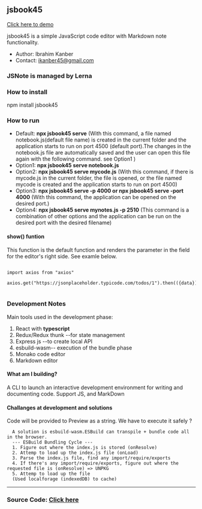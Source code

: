 ## jsbook45

[Click here to demo](https://user-images.githubusercontent.com/65809527/114284254-dbc24280-9a4e-11eb-974d-593109a046a3.gif)

jsbook45 is a simple JavaScript code editor with Markdown note functionality.

* Author: Ibrahim Kanber
* Contact: ikanber45@gmail.com

### JSNote is managed by Lerna


### How to install

npm install jsbook45

### How to run

* Default: **npx jsbook45 serve**  (With this command, a file named notebook.js(default file name) is created in the current folder and the application starts to run on port 4500 (default port).The changes in the notebook.js file are automatically saved and the user can open this file again with the following command. see Option1 )
* Option1: **npx jsbook45 serve notebook.js** 
* Option2: **npx jsbook45  serve mycode.js** (With this command, if there is mycode.js in the current folder, the file is opened, or the file named mycode is created and the application starts to run on port 4500)
* Option3: **npx jsbook45 serve -p 4000 or npx jsbook45 serve -port 4000** (With this command, the application can be opened on the desired port.)
* Option4: **npx jsbook45 serve mynotes.js -p 2510** (This command is a combination of other options and the application can be run on the desired port with the desired filename)

#### show() funtion


This function is the default function and renders the parameter in the field for the editor's right side. See examle below.

<pre>
<code>
import axios from "axios"

axios.get("https://jsonplaceholder.typicode.com/todos/1").then(({data})=>show(data))
</code>
</pre>

### Development Notes
Main tools used in the development phase:
1. React with **typescript**
2. Redux/Redux thunk --for state management
3. Express js --to create local API
4. esbuild-wasm-- execution of the bundle phase
5. Monako code editor
6. Markdown editor

#### What am I building?
A CLI to launch an interactive development environment for writing and documenting code. Support JS, and MarkDown

#### Challanges at development and solutions

Code will be provided to Preview as a string. We have to execute it safely ?

      A solution is esbuild-wasm.ESBuild can transpile + bundle code all in the browser. 
      --- ESBuild Bundling Cycle ---
      1. Figure out where the index.js is stored (onResolve)
      2. Attemp to load up the index.js file (onLoad)
      3. Parse the index.js file, find any import/require/exports
      4. If there's any import/require/exports, figure out where the requested file is (onResolve) => UNPKG
      5. Attemp to load up the file
      (Used localforage (indexedDB) to cache)
      
--------------------------------------------------------------------------------------------------------------------------------------------------------------------------------

### Source Code: [Click here](https://github.com/ibrahimkanber/JSBOOK)
 

